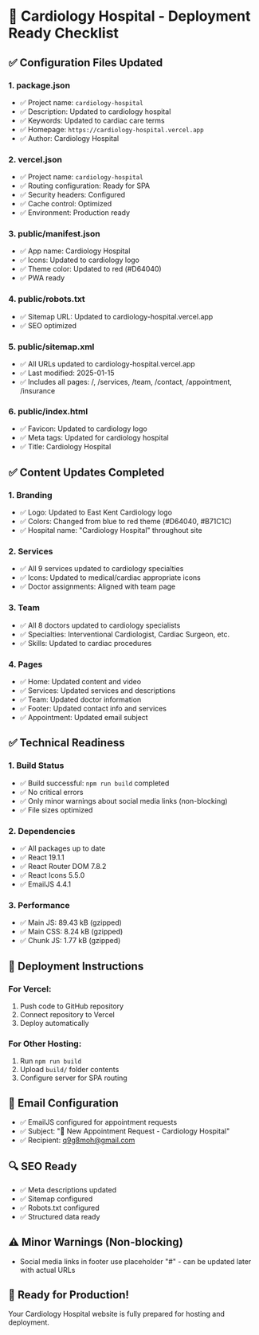 # 🏥 Cardiology Hospital - Deployment Ready Checklist

## ✅ Configuration Files Updated

### 1. **package.json**
- ✅ Project name: `cardiology-hospital`
- ✅ Description: Updated to cardiology hospital
- ✅ Keywords: Updated to cardiac care terms
- ✅ Homepage: `https://cardiology-hospital.vercel.app`
- ✅ Author: Cardiology Hospital

### 2. **vercel.json**
- ✅ Project name: `cardiology-hospital`
- ✅ Routing configuration: Ready for SPA
- ✅ Security headers: Configured
- ✅ Cache control: Optimized
- ✅ Environment: Production ready

### 3. **public/manifest.json**
- ✅ App name: Cardiology Hospital
- ✅ Icons: Updated to cardiology logo
- ✅ Theme color: Updated to red (#D64040)
- ✅ PWA ready

### 4. **public/robots.txt**
- ✅ Sitemap URL: Updated to cardiology-hospital.vercel.app
- ✅ SEO optimized

### 5. **public/sitemap.xml**
- ✅ All URLs updated to cardiology-hospital.vercel.app
- ✅ Last modified: 2025-01-15
- ✅ Includes all pages: /, /services, /team, /contact, /appointment, /insurance

### 6. **public/index.html**
- ✅ Favicon: Updated to cardiology logo
- ✅ Meta tags: Updated for cardiology hospital
- ✅ Title: Cardiology Hospital

## ✅ Content Updates Completed

### 1. **Branding**
- ✅ Logo: Updated to East Kent Cardiology logo
- ✅ Colors: Changed from blue to red theme (#D64040, #B71C1C)
- ✅ Hospital name: "Cardiology Hospital" throughout site

### 2. **Services**
- ✅ All 9 services updated to cardiology specialties
- ✅ Icons: Updated to medical/cardiac appropriate icons
- ✅ Doctor assignments: Aligned with team page

### 3. **Team**
- ✅ All 8 doctors updated to cardiology specialists
- ✅ Specialties: Interventional Cardiologist, Cardiac Surgeon, etc.
- ✅ Skills: Updated to cardiac procedures

### 4. **Pages**
- ✅ Home: Updated content and video
- ✅ Services: Updated services and descriptions
- ✅ Team: Updated doctor information
- ✅ Footer: Updated contact info and services
- ✅ Appointment: Updated email subject

## ✅ Technical Readiness

### 1. **Build Status**
- ✅ Build successful: `npm run build` completed
- ✅ No critical errors
- ✅ Only minor warnings about social media links (non-blocking)
- ✅ File sizes optimized

### 2. **Dependencies**
- ✅ All packages up to date
- ✅ React 19.1.1
- ✅ React Router DOM 7.8.2
- ✅ React Icons 5.5.0
- ✅ EmailJS 4.4.1

### 3. **Performance**
- ✅ Main JS: 89.43 kB (gzipped)
- ✅ Main CSS: 8.24 kB (gzipped)
- ✅ Chunk JS: 1.77 kB (gzipped)

## 🚀 Deployment Instructions

### For Vercel:
1. Push code to GitHub repository
2. Connect repository to Vercel
3. Deploy automatically

### For Other Hosting:
1. Run `npm run build`
2. Upload `build/` folder contents
3. Configure server for SPA routing

## 📧 Email Configuration
- ✅ EmailJS configured for appointment requests
- ✅ Subject: "🏥 New Appointment Request - Cardiology Hospital"
- ✅ Recipient: q9g8moh@gmail.com

## 🔍 SEO Ready
- ✅ Meta descriptions updated
- ✅ Sitemap configured
- ✅ Robots.txt configured
- ✅ Structured data ready

## ⚠️ Minor Warnings (Non-blocking)
- Social media links in footer use placeholder "#" - can be updated later with actual URLs

## 🎯 Ready for Production!
Your Cardiology Hospital website is fully prepared for hosting and deployment.
